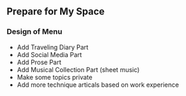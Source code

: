 ## Prepare for My Space

### Design of Menu
* Add Traveling Diary Part
* Add Social Media Part
* Add Prose Part
* Add Musical Collection Part (sheet music)
* Make some topics private
* Add more technique articals based on work experience
